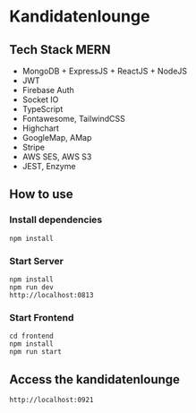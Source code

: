 # Kandidatenlounge

## Tech Stack MERN
- MongoDB + ExpressJS + ReactJS + NodeJS
- JWT
- Firebase Auth
- Socket IO
- TypeScript
- Fontawesome, TailwindCSS
- Highchart
- GoogleMap, AMap
- Stripe
- AWS SES, AWS S3
- JEST, Enzyme

## How to use

### Install dependencies
```
npm install
```

### Start Server
```$xslt
npm install
npm run dev
http://localhost:0813
```

### Start Frontend
```
cd frontend
npm install
npm run start
```

## Access the kandidatenlounge
```$xslt
http://localhost:0921
```
